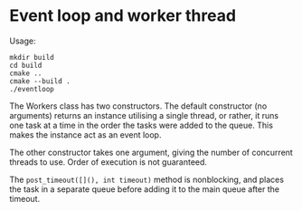 # Event loop and worker thread

Usage:

    mkdir build
    cd build
    cmake ..
    cmake --build .
    ./eventloop

The Workers class has two constructors. The default constructor (no arguments) returns an instance utilising a single thread,
or rather, it runs one task at a time in the order the tasks were added to the queue. This makes the instance act as an event loop.

The other constructor takes one argument, giving the number of concurrent threads to use. Order of execution is not guaranteed.

The `post_timeout([](), int timeout)` method is nonblocking, and places the task in a separate queue before adding it to the main
queue after the timeout.
